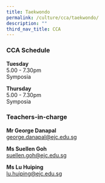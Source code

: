 ```yaml
---
title: Taekwondo
permalink: /culture/cca/taekwondo/
description: ""
third_nav_title: CCA
---
```

### CCA Schedule

**Tuesday**  
5.00 - 7.30pm  
Symposia

**Thursday**  
5.00 - 7.30pm  
Symposia

### Teachers-in-charge

**Mr George Danapal**  
[george.danapal@ejc.edu.sg](mailto:george.danapal@ejc.edu.sg)

**Ms Suellen Goh**  
[suellen.goh@ejc.edu.sg](mailto:suellen.goh@ejc.edu.sg)

**Ms Lu Huiping**  
[lu.huiping@ejc.edu.sg](mailto:lu.huiping@ejc.edu.sg)